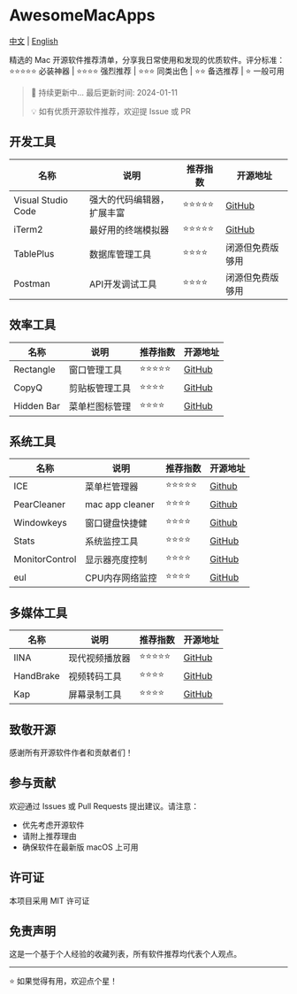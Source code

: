 # AwesomeMacApps

[中文](README.md) | [English](README_En.md)

精选的 Mac 开源软件推荐清单，分享我日常使用和发现的优质软件。评分标准：⭐️⭐️⭐️⭐️⭐️ 必装神器 | ⭐️⭐️⭐️⭐️ 强烈推荐 | ⭐️⭐️⭐️ 同类出色 | ⭐️⭐️ 备选推荐 | ⭐️ 一般可用

> 📢 持续更新中... 最后更新时间: 2024-01-11
> 
> 💡 如有优质开源软件推荐，欢迎提 Issue 或 PR

## 开发工具

| 名称 | 说明 | 推荐指数 | 开源地址 |
|-----|------|---------|----------|
| Visual Studio Code | 强大的代码编辑器，扩展丰富 | ⭐️⭐️⭐️⭐️⭐️ | [GitHub](https://github.com/microsoft/vscode) |
| iTerm2 | 最好用的终端模拟器 | ⭐️⭐️⭐️⭐️⭐️ | [GitHub](https://github.com/gnachman/iTerm2) |
| TablePlus | 数据库管理工具 | ⭐️⭐️⭐️⭐️ | 闭源但免费版够用 |
| Postman | API开发调试工具 | ⭐️⭐️⭐️⭐️ | 闭源但免费版够用 |

## 效率工具

| 名称 | 说明 | 推荐指数 | 开源地址 |
|-----|------|---------|----------|
| Rectangle | 窗口管理工具 | ⭐️⭐️⭐️⭐️⭐️ | [GitHub](https://github.com/rxhanson/Rectangle) |
| CopyQ | 剪贴板管理工具 | ⭐️⭐️⭐️⭐️ | [GitHub](https://github.com/hluk/CopyQ) |
| Hidden Bar | 菜单栏图标管理 | ⭐️⭐️⭐️⭐️ | [GitHub](https://github.com/dwarvesf/hidden) |

## 系统工具

| 名称 | 说明 | 推荐指数 | 开源地址 |
|-----|------|---------|----------|
| ICE |菜单栏管理器|⭐️⭐️⭐️⭐️⭐️ |[Github](https://github.com/jordanbaird/Ice)
|PearCleaner| mac app cleaner|⭐️⭐️⭐️⭐️ | [Github](https://github.com/alienator88/Pearcleaner)
|Windowkeys|窗口键盘快捷健|⭐️⭐️⭐️⭐️ | [Github](https://www.apptorium.com/windowkeys)
| Stats | 系统监控工具 | ⭐️⭐️⭐️⭐️ | [GitHub](https://github.com/exelban/stats) |
| MonitorControl | 显示器亮度控制 | ⭐️⭐️⭐️⭐️ | [GitHub](https://github.com/MonitorControl/MonitorControl) |
| eul | CPU内存网络监控 | ⭐️⭐️⭐️⭐️ | [GitHub](https://github.com/gao-sun/eul) |

## 多媒体工具

| 名称 | 说明 | 推荐指数 | 开源地址 |
|-----|------|---------|----------|
| IINA | 现代视频播放器 | ⭐️⭐️⭐️⭐️⭐️ | [GitHub](https://github.com/iina/iina) |
| HandBrake | 视频转码工具 | ⭐️⭐️⭐️⭐️ | [GitHub](https://github.com/HandBrake/HandBrake) |
| Kap | 屏幕录制工具 | ⭐️⭐️⭐️⭐️ | [GitHub](https://github.com/wulkano/kap) |


## 致敬开源

感谢所有开源软件作者和贡献者们！

## 参与贡献

欢迎通过 Issues 或 Pull Requests 提出建议。请注意：
- 优先考虑开源软件
- 请附上推荐理由
- 确保软件在最新版 macOS 上可用

## 许可证

本项目采用 MIT 许可证

## 免责声明

这是一个基于个人经验的收藏列表，所有软件推荐均代表个人观点。

---

⭐️ 如果觉得有用，欢迎点个星！